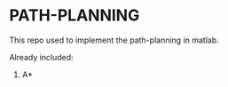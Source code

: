 PATH-PLANNING
===

This repo used to implement the path-planning in matlab.

Already included:
1. A*
